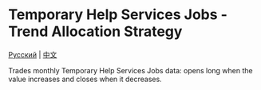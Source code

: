 # Temporary Help Services Jobs - Trend Allocation Strategy
[Русский](README_ru.md) | [中文](README_cn.md)

Trades monthly Temporary Help Services Jobs data: opens long when the value increases and closes when it decreases.
